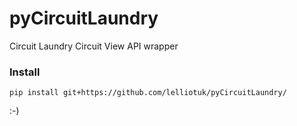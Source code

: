 # pyCircuitLaundry
 Circuit Laundry Circuit View API wrapper

### Install
`pip install git+https://github.com/lelliotuk/pyCircuitLaundry/`

:-)
